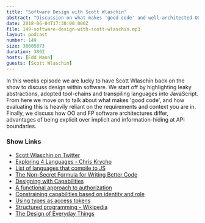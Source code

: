 ```yaml
---
title: "Software Design with Scott Wlaschin"
abstract: "Discussion on what makes 'good code' and well-architected OO and FP applications"
date: 2018-06-04T17:30:00.000Z
file: 149-software-design-with-scott-wlaschin.mp3
layout: podcast
number: 149
size: 38605873
duration: 3802
hosts: [Edd Mann]
guests: [Scott Wlaschin]
---
```


In this weeks episode we are lucky to have Scott Wlaschin back on the show to discuss design within software.
We start off by highlighting leaky abstractions, adopted tool-chains and transpiling languages into JavaScript.
From here we move on to talk about what makes 'good code', and how evaluating this is heavily reliant on the requirements and context you are in.
Finally, we discuss how OO and FP software architectures differ, advantages of being explicit over implicit and information-hiding at API boundaries.

### Show Links

* [Scott Wlaschin on Twitter](https://twitter.com/scottwlaschin)
* [Exploring 4 Languages - Chris Krycho](https://www.chriskrycho.com/2017/exploring-4-languages.html)
* [List of languages that compile to JS](https://github.com/jashkenas/coffeescript/wiki/list-of-languages-that-compile-to-js)
* [The Non-Secret Formula for Writing Better Code](https://hackernoon.com/the-non-secret-formula-for-writing-better-code-e41d1ff38682?gi=17a4ef801cfb)
* [Designing with Capabilities](https://fsharpforfunandprofit.com/cap/)
* [A functional approach to authorization](https://fsharpforfunandprofit.com/posts/capability-based-security/)
* [Constraining capabilities based on identity and role](https://fsharpforfunandprofit.com/posts/capability-based-security-2/)
* [Using types as access tokens](https://fsharpforfunandprofit.com/posts/capability-based-security-3/)
* [Structured programming - Wikipedia](https://en.wikipedia.org/wiki/Structured_programming)
* [The Design of Everyday Things](https://www.amazon.co.uk/Design-Everyday-Things-revised-expanded/dp/0262525674)
